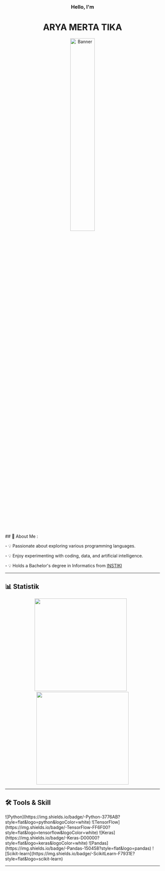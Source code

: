 <div align="center">
  <h3>Hello, I'm <h3/>
  <h1>ARYA MERTA TIKA</h1>
</div>
<p align="center">
<img src="https://raw.githubusercontent.com/AryaMerta/AryaMerta/main/img/pp.jpg" alt="Banner" width="40%" />  
</p>
<br />
    <div>
      <p>
      ## 🚀 About Me :  
      </p>
      <p>- 💡 Passionate about exploring various programming languages. </p>
      <p>- 💡 Enjoy experimenting with coding, data, and artificial intelligence.</p>
      <p>- 💡 Holds a Bachelor's degree in Informatics from <a href="https://instiki.ac.id/">INSTIKI<a/></p>  
    </div>

---

## 📊 Statistik
<p align="center">
  <img height="300" src="https://github-readme-stats.vercel.app/api?username=AryaMerta&show_icons=true&theme=radical&hide_border=true" />
  &nbsp;&nbsp;
  <img height="300" src="https://github-readme-stats.vercel.app/api/top-langs/?username=AryaMerta&layout=compact&theme=radical&hide_border=true" />
</p>

---
## 🛠️ Tools & Skill
<div>
![Python](https://img.shields.io/badge/-Python-3776AB?style=flat&logo=python&logoColor=white)
![TensorFlow](https://img.shields.io/badge/-TensorFlow-FF6F00?style=flat&logo=tensorflow&logoColor=white)
![Keras](https://img.shields.io/badge/-Keras-D00000?style=flat&logo=keras&logoColor=white)
![Pandas](https://img.shields.io/badge/-Pandas-150458?style=flat&logo=pandas)
![Scikit-learn](https://img.shields.io/badge/-ScikitLearn-F7931E?style=flat&logo=scikit-learn)
</div>

---
